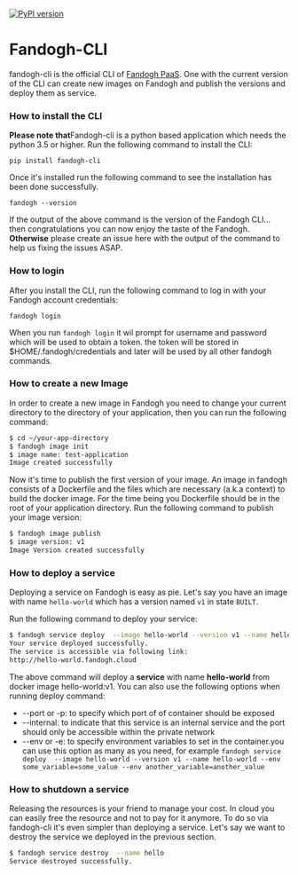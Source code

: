 [![PyPI version](https://badge.fury.io/py/fandogh_cli.svg)](https://badge.fury.io/py/fandogh_cli)

Fandogh-CLI
======

fandogh-cli is the official CLI of [Fandogh PaaS](http://fandogh.cloud). 
One with the current version of the CLI can create new images on Fandogh and publish the versions and deploy them as service.

### How to install the CLI

<b>Please note that</b>Fandogh-cli is a python based application which needs the python 3.5 or higher. 
Run the following command to install the CLI:

`pip install fandogh-cli`  

Once it's installed run the following command to see the installation has been done successfully.

`fandogh --version`

If the output of the above command is the version of the Fandogh CLI... then congratulations you can now enjoy the taste of the Fandogh.
<b>Otherwise</b> please create an issue here with the output of the command to help us fixing the issues ASAP.

### How to login

After you install the CLI, run the following command to log in with your Fandogh account credentials:

`fandogh login` 

When you run `fandogh login` it wil prompt for username and password which will be used to obtain a token. the token will be stored in $HOME/.fandogh/credentials and later will be used by all other fandogh commands.

### How to create a new Image

In order to create a new image in Fandogh you need to change your current directory to the directory of your application, 
then you can run the following command:

```bash
$ cd ~/your-app-directory
$ fandogh image init
$ image name: test-application
Image created successfully
```

Now it's time to publish the first version of your image. An image in fandogh consists of a Dockerfile and the files which are necessary (a.k.a context) to build the docker image. For the time being you Dockerfile should be in the root of your application directory.
Run the following command to publish your image version:

```bash
$ fandogh image publish 
$ image version: v1
Image Version created successfully
```

### How to deploy a service

Deploying a service on Fandogh is easy as pie. Let's say you have an image with name `hello-world` 
which has a version named `v1` in state `BUILT`.

Run the following command to deploy your service:
```bash
$ fandogh service deploy  --image hello-world --version v1 --name hello-world
Your service deployed successfully.
The service is accessible via following link:
http://hello-world.fandogh.cloud
```
The above command will deploy a <b>service</b> with name <b>hello-world</b> from docker image hello-world:v1.
You can also use the following options when running deploy command:  

- --port or -p: to specify which port of of container should be exposed
- --internal: to indicate that this service is an internal service and the port should only be accessible within the private network
- --env or -e: to specify environment variables to set in the container.you can use this option as many as you need, for example `fandogh service deploy  --image hello-world --version v1 --name hello-world --env some_variable=some_value --env another_variable=another_value`



### How to shutdown a service

Releasing the resources is your friend to manage your cost. In cloud you can easily free the resource and not to pay for it anymore.
To do so via fandogh-cli it's even simpler than deploying a service. Let's say we want to destroy the service we deployed in the previous section.
 
```bash
$ fandogh service destroy  --name hello
Service destroyed successfully.
```
